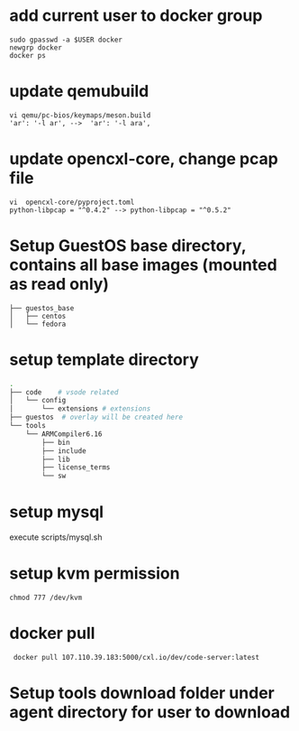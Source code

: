 # add current user to docker group
```
sudo gpasswd -a $USER docker
newgrp docker
docker ps
```
# update qemubuild
```
vi qemu/pc-bios/keymaps/meson.build 
'ar': '-l ar', -->  'ar': '-l ara',
```

# update opencxl-core, change pcap file
```
vi  opencxl-core/pyproject.toml 
python-libpcap = "^0.4.2" --> python-libpcap = "^0.5.2"
```

# Setup GuestOS base directory, contains all base images (mounted as read only)
```.
├── guestos_base
│   ├── centos
│   └── fedora
```

# setup template directory
```bash
.
├── code    # vsode related
│   └── config
│       └── extensions # extensions
├── guestos  # overlay will be created here
└── tools
    └── ARMCompiler6.16
        ├── bin
        ├── include
        ├── lib
        ├── license_terms
        └── sw
```

# setup mysql
execute scripts/mysql.sh

# setup kvm permission
```
chmod 777 /dev/kvm
```

# docker pull

```
 docker pull 107.110.39.183:5000/cxl.io/dev/code-server:latest
 ```
 

 # Setup tools download folder under agent directory for user to download
 